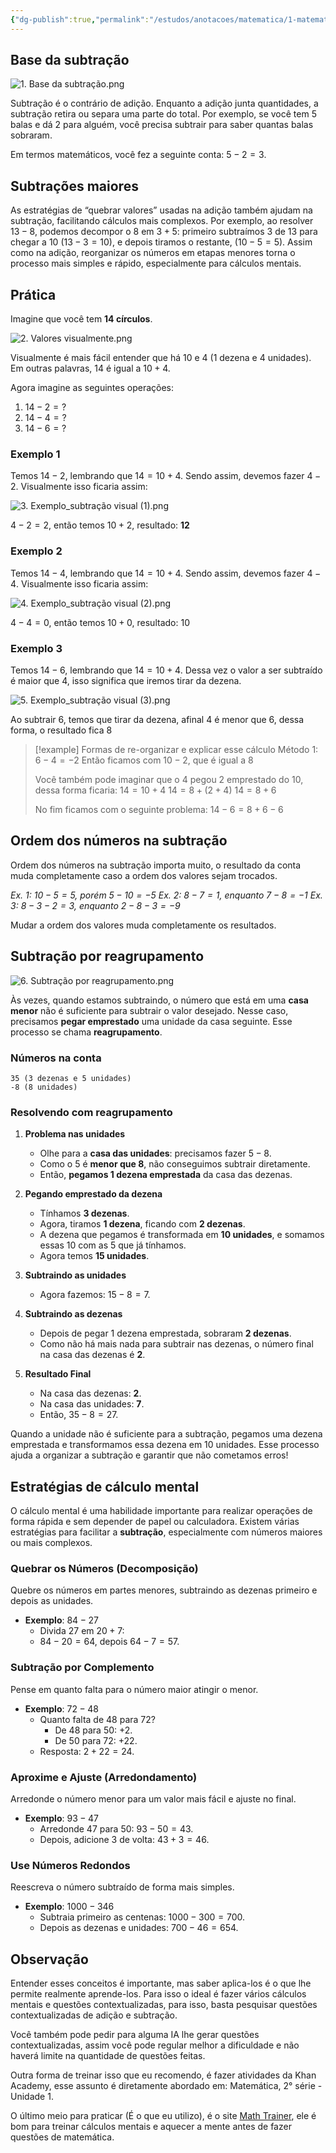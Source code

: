 ```yaml
---
{"dg-publish":true,"permalink":"/estudos/anotacoes/matematica/1-matematica-fundamental/2-operacoes/2-2-subtracao/","updated":"2025-03-08T18:09:44.523-03:00"}
---
```


## Base da subtração

![1. Base da subtração.png](/img/user/assets/Notas/Matem%C3%A1tica%20e%20Natureza/1.%20Matem%C3%A1tica%20-%20Fundamental/2.%20Opera%C3%A7%C3%B5es/2.%202.%20Subtra%C3%A7%C3%A3o/1.%20Base%20da%20subtra%C3%A7%C3%A3o.png)

Subtração é o contrário de adição. Enquanto a adição junta quantidades, a subtração retira ou separa uma parte do total. Por exemplo, se você tem 5 balas e dá 2 para alguém, você precisa subtrair para saber quantas balas sobraram.

Em termos matemáticos, você fez a seguinte conta: $5 - 2 = 3$.

## Subtrações maiores

As estratégias de “quebrar valores” usadas na adição também ajudam na subtração, facilitando cálculos mais complexos. Por exemplo, ao resolver $13 - 8$, podemos decompor o $8$ em $3 + 5$: primeiro subtraímos $3$ de $13$ para chegar a $10$ $(13 - 3 = 10)$, e depois tiramos o restante, $(10 - 5 = 5)$. Assim como na adição, reorganizar os números em etapas menores torna o processo mais simples e rápido, especialmente para cálculos mentais.

## Prática

Imagine que você tem **14 círculos**.

![2. Valores visualmente.png](/img/user/assets/Notas/Matem%C3%A1tica%20e%20Natureza/1.%20Matem%C3%A1tica%20-%20Fundamental/2.%20Opera%C3%A7%C3%B5es/2.%202.%20Subtra%C3%A7%C3%A3o/2.%20Valores%20visualmente.png)

Visualmente é mais fácil entender que há $10$ e $4$ (1 dezena e 4 unidades). Em outras palavras, $14$ é igual a $10 + 4$.

Agora imagine as seguintes operações:

1. $14 - 2 = ?$
2. $14 - 4 = ?$
3. $14 - 6 = ?$

### Exemplo 1

Temos $14 - 2$, lembrando que $14 = 10 + 4$. Sendo assim, devemos fazer $4 - 2$. Visualmente isso ficaria assim:

![3. Exemplo_subtração visual (1).png](/img/user/assets/Notas/Matem%C3%A1tica%20e%20Natureza/1.%20Matem%C3%A1tica%20-%20Fundamental/2.%20Opera%C3%A7%C3%B5es/2.%202.%20Subtra%C3%A7%C3%A3o/3.%20Exemplo_subtra%C3%A7%C3%A3o%20visual%20(1).png)

$4 - 2 = 2$, então temos $10 + 2$, resultado: **$12$**

### Exemplo 2

Temos $14 - 4$, lembrando que $14 = 10 + 4$. Sendo assim, devemos fazer $4 - 4$. Visualmente isso ficaria assim:

![4. Exemplo_subtração visual (2).png](/img/user/assets/Notas/Matem%C3%A1tica%20e%20Natureza/1.%20Matem%C3%A1tica%20-%20Fundamental/2.%20Opera%C3%A7%C3%B5es/2.%202.%20Subtra%C3%A7%C3%A3o/4.%20Exemplo_subtra%C3%A7%C3%A3o%20visual%20(2).png)

$4 - 4 = 0$, então temos $10 + 0$, resultado: $10$

### Exemplo 3

Temos $14 - 6$, lembrando que $14 = 10 + 4$. Dessa vez o valor a ser subtraído é maior que $4$, isso significa que iremos tirar da dezena.

![5. Exemplo_subtração visual (3).png](/img/user/assets/Notas/Matem%C3%A1tica%20e%20Natureza/1.%20Matem%C3%A1tica%20-%20Fundamental/2.%20Opera%C3%A7%C3%B5es/2.%202.%20Subtra%C3%A7%C3%A3o/5.%20Exemplo_subtra%C3%A7%C3%A3o%20visual%20(3).png)

Ao subtrair $6$, temos que tirar da dezena, afinal $4$ é menor que $6$, dessa forma, o resultado fica $8$

> [!example] Formas de re-organizar e explicar esse cálculo
> Método 1: $6 - 4 = -2$
> Então ficamos com $10 - 2$, que é igual a $8$
> 
> Você também pode imaginar que o 4 pegou 2 emprestado do 10, dessa forma ficaria:
> $14 = 10 + 4$
> $14 = 8 + (2 + 4)$
> $14 = 8 + 6$
> 
> No fim ficamos com o seguinte problema:
> $14 - 6 = 8 + 6 - 6$

## Ordem dos números na subtração

Ordem dos números na subtração importa muito, o resultado da conta muda completamente caso a ordem dos valores sejam trocados.

*Ex. 1: $10 - 5 = 5$, porém $5 - 10 = -5$*
*Ex. 2: $8 - 7 = 1$, enquanto $7 - 8 = -1$*
*Ex. 3: $8 - 3 - 2 = 3$, enquanto $2 - 8 - 3 = -9$*

Mudar a ordem dos valores muda completamente os resultados.

## Subtração por reagrupamento

![6. Subtração por reagrupamento.png](/img/user/assets/Notas/Matem%C3%A1tica%20e%20Natureza/1.%20Matem%C3%A1tica%20-%20Fundamental/2.%20Opera%C3%A7%C3%B5es/2.%202.%20Subtra%C3%A7%C3%A3o/6.%20Subtra%C3%A7%C3%A3o%20por%20reagrupamento.png)

Às vezes, quando estamos subtraindo, o número que está em uma **casa menor** não é suficiente para subtrair o valor desejado. Nesse caso, precisamos **pegar emprestado** uma unidade da casa seguinte. Esse processo se chama **reagrupamento**.

### Números na conta
```
35 (3 dezenas e 5 unidades)
-8 (8 unidades)
```
### Resolvendo com reagrupamento

1. **Problema nas unidades**  
   - Olhe para a **casa das unidades**: precisamos fazer $5 - 8$.
   - Como o 5 é **menor que 8**, não conseguimos subtrair diretamente.  
   - Então, **pegamos 1 dezena emprestada** da casa das dezenas.

2. **Pegando emprestado da dezena**  
   - Tínhamos **3 dezenas**.  
   - Agora, tiramos **1 dezena**, ficando com **2 dezenas**.  
   - A dezena que pegamos é transformada em **10 unidades**, e somamos essas 10 com as 5 que já tínhamos.  
   - Agora temos **15 unidades**.

3. **Subtraindo as unidades**  
   - Agora fazemos:  $15 - 8 = 7$.

4. **Subtraindo as dezenas**  
   - Depois de pegar 1 dezena emprestada, sobraram **2 dezenas**.  
   - Como não há mais nada para subtrair nas dezenas, o número final na casa das dezenas é **2**.

5. **Resultado Final**  
   - Na casa das dezenas: **2**.  
   - Na casa das unidades: **7**.  
   - Então, $35 - 8 = 27$.

Quando a unidade não é suficiente para a subtração, pegamos uma dezena emprestada e transformamos essa dezena em 10 unidades. Esse processo ajuda a organizar a subtração e garantir que não cometamos erros!

## Estratégias de cálculo mental

O cálculo mental é uma habilidade importante para realizar operações de forma rápida e sem depender de papel ou calculadora. Existem várias estratégias para facilitar a **subtração**, especialmente com números maiores ou mais complexos.

### Quebrar os Números (Decomposição)

Quebre os números em partes menores, subtraindo as dezenas primeiro e depois as unidades.
- **Exemplo**: $84 - 27$
	- Divida $27$ em $20 + 7$:
	- $84 - 20 = 64$, depois $64 - 7 = 57$.

### Subtração por Complemento

Pense em quanto falta para o número maior atingir o menor.
- **Exemplo**: $72 - 48$
	- Quanto falta de $48$ para $72$?
		- De $48$ para $50$: $+2$.
		- De $50$ para $72$: $+22$.
	- Resposta: $2 + 22 = 24$.

### Aproxime e Ajuste (Arredondamento)

Arredonde o número menor para um valor mais fácil e ajuste no final.  
- **Exemplo**: $93 - 47$
	- Arredonde $47$ para $50$: $93 - 50 = 43$.
	- Depois, adicione $3$ de volta: $43 + 3 = 46$.

### Use Números Redondos

Reescreva o número subtraído de forma mais simples.
- **Exemplo**: $1000 - 346$
	- Subtraia primeiro as centenas: $1000 - 300 = 700$.
	- Depois as dezenas e unidades: $700 - 46 = 654$.

## Observação

Entender esses conceitos é importante, mas saber aplica-los é o que lhe permite realmente aprende-los. Para isso o ideal é fazer vários cálculos mentais e questões contextualizadas, para isso, basta pesquisar questões contextualizadas de adição e subtração. 

Você também pode pedir para alguma IA lhe gerar questões contextualizadas, assim você pode regular melhor a dificuldade e não haverá limite na quantidade de questões feitas.

Outra forma de treinar isso que eu recomendo, é fazer atividades da Khan Academy, esse assunto é diretamente abordado em: Matemática, 2° série - Unidade 1.

O último meio para praticar (É o que eu utilizo), é o site [Math Trainer](https://www.mathtrainer.xyz/), ele é bom para treinar cálculos mentais e aquecer a mente antes de fazer questões de matemática.
